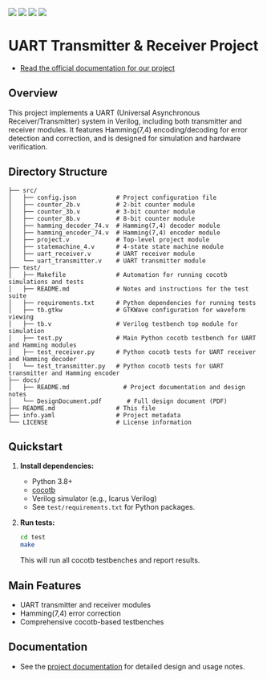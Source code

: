 ![](../../workflows/gds/badge.svg) ![](../../workflows/docs/badge.svg) ![](../../workflows/test/badge.svg) ![](../../workflows/fpga/badge.svg)

# UART Transmitter & Receiver Project

- [Read the official documentation for our project](https://docs.google.com/document/d/1tlF-jqzEoZz30VtqMln9JiZ-5Pucy0jMslVNLtq-4XA/edit?usp=sharing)

## Overview

This project implements a UART (Universal Asynchronous Receiver/Transmitter) system in Verilog, including both transmitter and receiver modules. It features Hamming(7,4) encoding/decoding for error detection and correction, and is designed for simulation and hardware verification.

## Directory Structure

```
├── src/
│   ├── config.json           # Project configuration file
│   ├── counter_2b.v          # 2-bit counter module
│   ├── counter_3b.v          # 3-bit counter module
│   ├── counter_8b.v          # 8-bit counter module
│   ├── hamming_decoder_74.v  # Hamming(7,4) decoder module
│   ├── hamming_encoder_74.v  # Hamming(7,4) encoder module
│   ├── project.v             # Top-level project module
│   ├── statemachine_4.v      # 4-state state machine module
│   ├── uart_receiver.v       # UART receiver module
│   └── uart_transmitter.v    # UART transmitter module
├── test/
│   ├── Makefile              # Automation for running cocotb simulations and tests
│   ├── README.md             # Notes and instructions for the test suite
│   ├── requirements.txt      # Python dependencies for running tests
│   ├── tb.gtkw               # GTKWave configuration for waveform viewing
│   ├── tb.v                  # Verilog testbench top module for simulation
│   ├── test.py               # Main Python cocotb testbench for UART and Hamming modules
│   ├── test_receiver.py      # Python cocotb tests for UART receiver and Hamming decoder
│   └── test_transmitter.py   # Python cocotb tests for UART transmitter and Hamming encoder
├── docs/
│   ├── README.md               # Project documentation and design notes
│   └── DesignDocument.pdf       # Full design document (PDF)
├── README.md                 # This file
├── info.yaml                 # Project metadata
└── LICENSE                   # License information
```

## Quickstart

1. **Install dependencies:**

   - Python 3.8+
   - [cocotb](https://cocotb.org/)
   - Verilog simulator (e.g., Icarus Verilog)
   - See `test/requirements.txt` for Python packages.

2. **Run tests:**
   ```sh
   cd test
   make
   ```
   This will run all cocotb testbenches and report results.

## Main Features

- UART transmitter and receiver modules
- Hamming(7,4) error correction
- Comprehensive cocotb-based testbenches

## Documentation

- See the [project documentation](https://docs.google.com/document/d/1tlF-jqzEoZz30VtqMln9JiZ-5Pucy0jMslVNLtq-4XA/edit?usp=sharing) for detailed design and usage notes.
